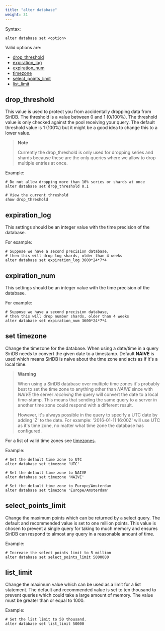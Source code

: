 ```yaml
---
title: "alter database"
weight: 31
---
```


Syntax:

	alter database set <option>

Valid options are:

 - [drop_threshold](#drop_threshold)
 - [expiration_log](#expiration_log)
 - [expiration_num](#expiration_num)
 - [timezone](#timezone)
 - [select_points_limit](#select_points_limit)
 - [list_limit](#list_limit)


## drop_threshold

This value is used to protect you from accidentally dropping data from SiriDB.
The threshold is a value between 0 and 1 (0/100%). The threshold value is only
checked against the pool receiving your query. The default threshold value is
1 (100%) but it might be a good idea to change this to a lower value.

>**Note**
>
>Currently the drop_threshold is only used for dropping series and shards
>because these are the only queries where we allow to drop multiple
>entries at once.

Example:

	# Do not allow dropping more than 10% series or shards at once
	alter database set drop_threshold 0.1

	# View the current threshold
	show drop_threshold

## expiration_log

This settings should be an integer value with the time precision of the database.

For example:

```siridb
# Suppose we have a second precision database,
# then this will drop log shards, older than 4 weeks
alter database set expiration_log 3600*24*7*4
```

## expiration_num

This settings should be an integer value with the time precision of the database.

For example:

```siridb
# Suppose we have a second precision database,
# then this will drop number shards, older than 4 weeks
alter database set expiration_num 3600*24*7*4
```

## set timezone

Change the timezone for the database. When using a date/time in a query SiriDB
needs to convert the given date to a timestamp. Default **NAIVE** is used which
means SiriDB is naive about the time zone and acts as if it's a local time.

>**Warning**
>
>When using a SiriDB database over multiple time zones it's probably best to
>set the time zone to anything other than *NAIVE* since with *NAIVE* the server
>*receiving* the query will convert the date to a local time-stamp. This means that
>sending the same query to a server in another time zone could respond with
>a different result.
>
>However, it's always possible in the query to specify
>a UTC date by adding 'Z' to the date. For example: '2016-01-11 16:00Z' will
>use UTC as it's time zone, no matter what time zone the database has configured.

For a list of valid time zones see [timezones](../timezones).

Example:

	# Set the default time zone to UTC
	alter database set timezone 'UTC'

	# Set the default time zone to NAIVE
	alter database set timezone 'NAIVE'

	# Set the default time zone to Europe/Amsterdam
	alter database set timezone 'Europe/Amsterdam'

## select\_points_limit

Change the maximum points which can be returned by a select query. The default and recommended value is set to one million points. This value is chosen to prevent a single query for taking to much memory and ensures SiriDB can respond to almost any query in a reasonable amount of time.

Example:

    # Increase the select points limit to 5 million
    alter database set select_points_limit 5000000

## list_limit

Change the maximum value which can be used as a limit for a list statement. The default and recommended value is set to ten thousand to prevent queries which could take a large amount of memory. The value must be greater than or equal to 1000.

Example:

    # Set the list limit to 50 thousand.
    alter database set list_limit 50000
